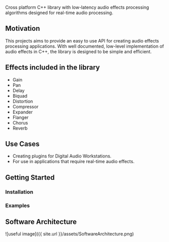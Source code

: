 
Cross platform C++ library with low-latency audio effects processing algorithms designed for real-time audio processing.

## Motivation

This projects aims to provide an easy to use API for creating audio effects processing applications. With well documented, low-level implementation of audio effects in C++, the library is designed to be simple and efficient.

## Effects included in the library

- Gain
- Pan
- Delay
- Biquad
- Distortion
- Compressor
- Expander
- Flanger
- Chorus
- Reverb

## Use Cases

- Creating plugins for Digital Audio Workstations.
- For use in applications that require real-time audio effects.


## Getting Started

### Installation

### Examples


## Software Architecture

![useful image]({{ site.url }}/assets/SoftwareArchitecture.png)



<!-- For more details see [GitHub Flavored Markdown](https://guides.github.com/features/mastering-markdown/). -->
